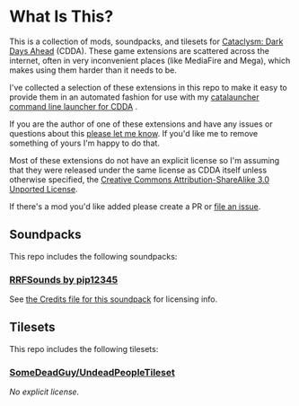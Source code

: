 # What Is This?

This is a collection of mods, soundpacks, and tilesets for [Cataclysm: Dark
Days Ahead](https://github.com/CleverRaven/Cataclysm-DDA/) (CDDA). These game
extensions are scattered across the internet, often in very inconvenient
places (like MediaFire and Mega), which makes using them harder than it needs
to be.

I've collected a selection of these extensions in this repo to make it easy to
provide them in an automated fashion for use with my [catalauncher command
line launcher for CDDA](https://github.com/houseabsolute/catalauncher) .

If you are the author of one of these extensions and have any issues or
questions about this [please let me know](mailto:autarch@urth.org). If you'd
like me to remove something of yours I'm happy to do that.

Most of these extensions do not have an explicit license so I'm assuming that
they were released under the same license as CDDA itself unless otherwise
specified, the [Creative Commons Attribution-ShareAlike 3.0 Unported
License](http://creativecommons.org/licenses/by-sa/3.0/).

If there's a mod you'd like added please create a PR or [file an
issue](https://github.com/houseabsolute/cataclysm-extras-collection/issues).

## Soundpacks

This repo includes the following soundpacks:

### [RRFSounds by pip12345](https://discourse.cataclysmdda.org/t/ambient-sounds/9710/201)

See [the Credits file for this
soundpack](https://github.com/houseabsolute/cataclysm-extras-collection/blob/master/soundpacks/RRFSounds/data/sound/RRFSounds/Credits)
for licensing info.

## Tilesets

This repo includes the following tilesets:

### [SomeDeadGuy/UndeadPeopleTileset](https://github.com/SomeDeadGuy/UndeadPeopleTileset)

*No explicit license.*
